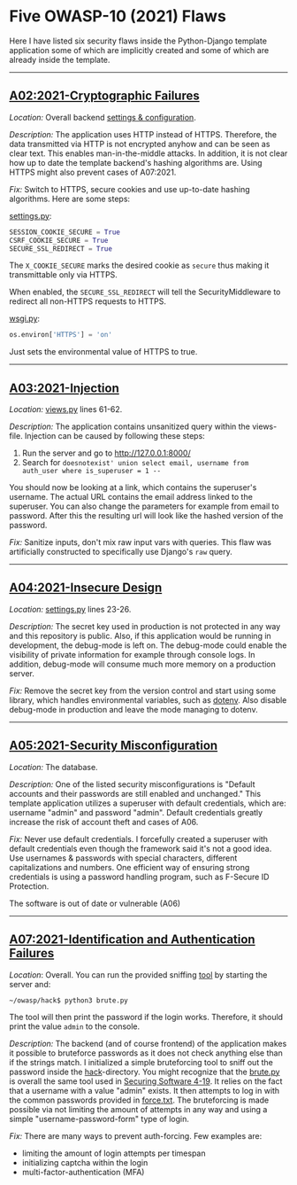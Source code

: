 # Five OWASP-10 (2021) Flaws

Here I have listed six security flaws inside the Python-Django template application some of which are implicitly created
and some of which are already inside the template.

---

## [A02:2021-Cryptographic Failures](https://owasp.org/Top10/A02_2021-Cryptographic_Failures/)

*Location:* Overall backend [settings & configuration](../mysite).

*Description:* The application uses HTTP instead of HTTPS. Therefore, the data transmitted via HTTP is not encrypted
anyhow and can be seen as clear text. This enables man-in-the-middle attacks. In addition, it is not clear how up to 
date the template backend's hashing algorithms are. Using HTTPS might also prevent cases of A07:2021.

*Fix:* Switch to HTTPS, secure cookies and use up-to-date hashing algorithms. Here are some steps:

[settings.py](../mysite/settings.py):
```python
SESSION_COOKIE_SECURE = True
CSRF_COOKIE_SECURE = True
SECURE_SSL_REDIRECT = True
```

The `X_COOKIE_SECURE` marks the desired cookie as `secure` thus making it transmittable only via HTTPS.

When enabled, the `SECURE_SSL_REDIRECT` will tell the SecurityMiddleware to redirect all non-HTTPS requests
to HTTPS.

[wsgi.py](../mysite/wsgi.py):
```python
os.environ['HTTPS'] = 'on'
```

Just sets the environmental value of HTTPS to true.

---

## [A03:2021-Injection](https://owasp.org/Top10/A03_2021-Injection/)

*Location:* [views.py](../polls/views.py) lines 61-62.

*Description:* The application contains unsanitized query within the views-file. Injection can be caused by following
these steps:

1. Run the server and go to http://127.0.0.1:8000/
2. Search for `doesnotexist' union select email, username from auth_user where is_superuser = 1 --`

You should now be looking at a link, which contains the superuser's username. The actual URL contains the email address
linked to the superuser. You can also change the parameters for example from email to password. After this the resulting
url will look like the hashed version of the password.

*Fix:* Sanitize inputs, don't mix raw input vars with queries. This flaw was artificially constructed to specifically use 
Django's `raw` query.

---

## [A04:2021-Insecure Design](https://owasp.org/Top10/A04_2021-Insecure_Design/)

*Location:* [settings.py](../mysite/settings.py) lines 23-26.

*Description:* The secret key used in production is not protected in any way and this repository is
public. Also, if this application would be running in development, the debug-mode is left on. The debug-mode
could enable the visibility of private information for example through console logs. In addition, debug-mode will consume
much more memory on a production server.

*Fix:* Remove the secret key from the version control and start using some library, which handles environmental 
variables, such as [dotenv](https://pypi.org/project/python-dotenv/). Also disable debug-mode in production and leave 
the mode managing to dotenv.

---

## [A05:2021-Security Misconfiguration](https://owasp.org/Top10/A05_2021-Security_Misconfiguration/)

*Location:* The database.

*Description:* One of the listed security misconfigurations is "Default accounts and their passwords are still enabled
and unchanged." This template application utilizes a superuser with default credentials, which are: username "admin" and
password "admin". Default credentials greatly increase the risk of account theft and cases of A06.

*Fix:* Never use default credentials. I forcefully created a superuser with default credentials even though the
framework said it's not a good idea. Use usernames & passwords with special characters, different capitalizations and
numbers. One efficient way of ensuring strong credentials is using a password handling program, such as F-Secure ID
Protection.


The software is out of date or vulnerable (A06)

---

## [A07:2021-Identification and Authentication Failures](https://owasp.org/Top10/A07_2021-Identification_and_Authentication_Failures/)

*Location*: Overall. You can run the provided sniffing [tool](../hack/brute.py) by starting the server and:

```shell
~/owasp/hack$ python3 brute.py
```

The tool will then print the password if the login works. Therefore, it should print the value `admin` to the console.

*Description:* The backend (and of course frontend) of the application makes it possible to bruteforce passwords as it 
does not check anything else than if the strings match. I initialized a simple bruteforcing tool to sniff out the 
password inside the [hack](../hack)-directory. You might recognize that the [brute.py](../hack/brute.py) is overall the 
same tool used in [Securing Software 4-19](https://cybersecuritybase.mooc.fi/module-2.4/1-finding). It relies on the 
fact that a username with a value "admin" exists. It then attempts to log in with the common passwords provided in 
[force.txt](../hack/force.txt). The bruteforcing is made possible via not limiting the amount of attempts in any way and
using a simple "username-password-form" type of login.

*Fix:* There are many ways to prevent auth-forcing. Few examples are: 

- limiting the amount of login attempts per timespan
- initializing captcha within the login
- multi-factor-authentication (MFA)

